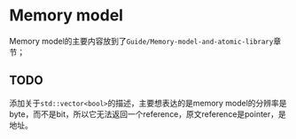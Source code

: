 # Memory model

Memory model的主要内容放到了`Guide/Memory-model-and-atomic-library`章节；

## TODO

添加关于`std::vector<bool>`的描述，主要想表达的是memory model的分辨率是byte，而不是bit，所以它无法返回一个reference，原文reference是pointer，是地址。


